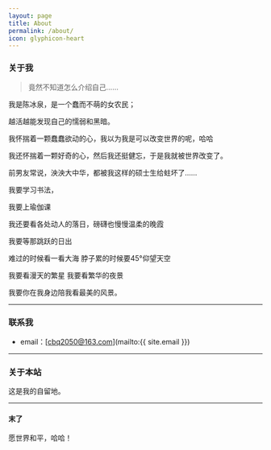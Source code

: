 ```yaml
---
layout: page
title: About
permalink: /about/
icon: glyphicon-heart
---
```


### 关于我

> 竟然不知道怎么介绍自己……

我是陈冰泉，是一个蠢而不萌的女农民；

越活越能发现自己的懦弱和黑暗。

我怀揣着一颗蠢蠢欲动的心，我以为我是可以改变世界的呢，哈哈

我还怀揣着一颗好奇的心，然后我还挺健忘，于是我就被世界改变了。

前男友常说，泱泱大中华，都被我这样的硕士生给蛀坏了……

我要学习书法，

我要上瑜伽课

我还要看各处动人的落日，磅礴也慢慢温柔的晚霞

我要等那跳跃的日出

难过的时候看一看大海 脖子累的时候要45°仰望天空

我要看漫天的繁星   我要看繁华的夜景

我要你在我身边陪我看最美的风景。



 

---

### 联系我

* email：[cbq2050@163.com](mailto:{{ site.email }})


---

### 关于本站   

这是我的自留地。

---

#### 末了

愿世界和平，哈哈！

